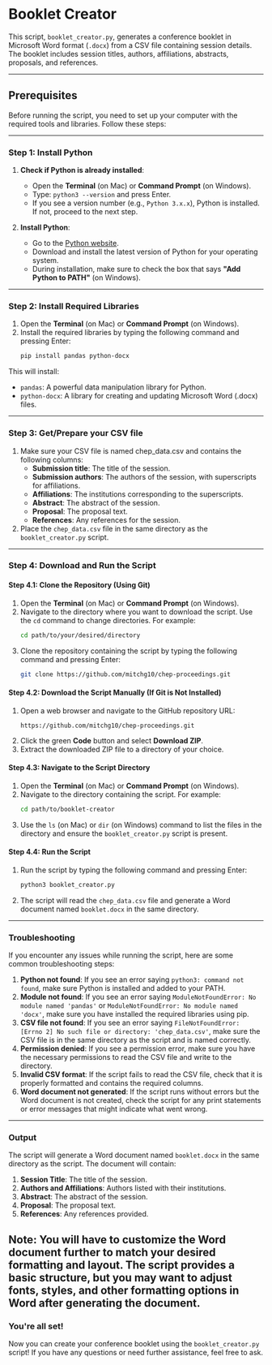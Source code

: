 # Booklet Creator

This script, `booklet_creator.py`, generates a conference booklet in Microsoft Word format (`.docx`) from a CSV file containing session details. The booklet includes session titles, authors, affiliations, abstracts, proposals, and references.

---

## Prerequisites

Before running the script, you need to set up your computer with the required tools and libraries. Follow these steps:

---

### Step 1: Install Python

1. **Check if Python is already installed**:
   - Open the **Terminal** (on Mac) or **Command Prompt** (on Windows).
   - Type: `python3 --version` and press Enter.
   - If you see a version number (e.g., `Python 3.x.x`), Python is installed. If not, proceed to the next step.

2. **Install Python**:
   - Go to the [Python website](https://www.python.org/downloads/).
   - Download and install the latest version of Python for your operating system.
   - During installation, make sure to check the box that says **"Add Python to PATH"** (on Windows).

---

### Step 2: Install Required Libraries

1. Open the **Terminal** (on Mac) or **Command Prompt** (on Windows).
2. Install the required libraries by typing the following command and pressing Enter:
   ```bash
   pip install pandas python-docx
    ```

This will install:
- `pandas`: A powerful data manipulation library for Python.
- `python-docx`: A library for creating and updating Microsoft Word (.docx) files.

---

### Step 3: Get/Prepare your CSV file
1. Make sure your CSV file is named chep_data.csv and contains the following columns:
    - **Submission title**: The title of the session.
    - **Submission authors**: The authors of the session, with superscripts for affiliations.
    - **Affiliations**: The institutions corresponding to the superscripts.
    - **Abstract**: The abstract of the session.
    - **Proposal**: The proposal text.
    - **References**: Any references for the session.
  2. Place the `chep_data.csv` file in the same directory as the `booklet_creator.py` script.

---

### Step 4: Download and Run the Script

#### Step 4.1: Clone the Repository (Using Git)
1. Open the **Terminal** (on Mac) or **Command Prompt** (on Windows).
2. Navigate to the directory where you want to download the script. Use the `cd` command to change directories. For example:
   ```bash
   cd path/to/your/desired/directory
   ```
3. Clone the repository containing the script by typing the following command and pressing Enter:
   ```bash
   git clone https://github.com/mitchg10/chep-proceedings.git
   ```

#### Step 4.2: Download the Script Manually (If Git is Not Installed)
1. Open a web browser and navigate to the GitHub repository URL:
   ```
   https://github.com/mitchg10/chep-proceedings.git
   ```
2. Click the green **Code** button and select **Download ZIP**.
3. Extract the downloaded ZIP file to a directory of your choice.

#### Step 4.3: Navigate to the Script Directory
1. Open the **Terminal** (on Mac) or **Command Prompt** (on Windows).
2. Navigate to the directory containing the script. For example:
   ```bash
   cd path/to/booklet-creator
   ```
3. Use the `ls` (on Mac) or `dir` (on Windows) command to list the files in the directory and ensure the `booklet_creator.py` script is present.

#### Step 4.4: Run the Script
1. Run the script by typing the following command and pressing Enter:
   ```bash
   python3 booklet_creator.py
   ```
2. The script will read the `chep_data.csv` file and generate a Word document named `booklet.docx` in the same directory.

---

### Troubleshooting
If you encounter any issues while running the script, here are some common troubleshooting steps:
1. **Python not found**: If you see an error saying `python3: command not found`, make sure Python is installed and added to your PATH.
2. **Module not found**: If you see an error saying `ModuleNotFoundError: No module named 'pandas'` or `ModuleNotFoundError: No module named 'docx'`, make sure you have installed the required libraries using pip.
3. **CSV file not found**: If you see an error saying `FileNotFoundError: [Errno 2] No such file or directory: 'chep_data.csv'`, make sure the CSV file is in the same directory as the script and is named correctly.
4. **Permission denied**: If you see a permission error, make sure you have the necessary permissions to read the CSV file and write to the directory.
5. **Invalid CSV format**: If the script fails to read the CSV file, check that it is properly formatted and contains the required columns.
6. **Word document not generated**: If the script runs without errors but the Word document is not created, check the script for any print statements or error messages that might indicate what went wrong.

---

### Output
The script will generate a Word document named `booklet.docx` in the same directory as the script. The document will contain:
1. **Session Title**: The title of the session.
2. **Authors and Affiliations**: Authors listed with their institutions.
3. **Abstract**: The abstract of the session.
4. **Proposal**: The proposal text.
5. **References**: Any references provided.

**Note**: You will have to customize the Word document further to match your desired formatting and layout. The script provides a basic structure, but you may want to adjust fonts, styles, and other formatting options in Word after generating the document.
---

### You're all set!
Now you can create your conference booklet using the `booklet_creator.py` script! If you have any questions or need further assistance, feel free to ask.